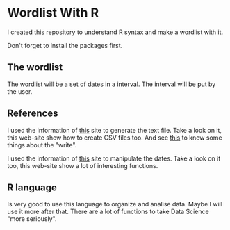 # Wordlist With R
I created this repository to understand R syntax and make a wordlist with it.

Don't forget to install the packages first.

## The wordlist
The wordlist will be a set of dates in a interval. The interval will be put by the user.

## References
I used the information of [this](http://www.sthda.com/english/wiki/writing-data-from-r-to-txt-csv-files-r-base-functions) site to generate the text file.
Take a look on it, this web-site show how to create CSV files too.
And see [this](https://www.rdocumentation.org/packages/utils/versions/3.6.2/topics/write.table) to know some things about the "write".

I used the information of [this](http://material.curso-r.com/lubridate/) site to manipulate the dates. Take a look on it too, this web-site show a lot of interesting functions.


## R language
Is very good to use this language to organize and analise data. Maybe I will use it more after that. There are a lot of functions to take Data Science "more seriously".

